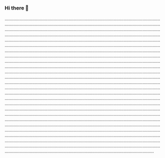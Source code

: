 ### Hi there 👋

...................................................................................................................................................................................................................................................................................................................................................................................................................................................................................................................................................................................................................................................................................................................................................................................................................................................................................................................................................................................................................................................................................................................................................................................................................................................................................................................................................................................................................................................................................................................................................................................................................................................................................................................................................................................................................................................................................................................................................................................................................................................................................................................................................................................................................................................................................................................................................................................................................................................................................................................................................................................................................................................................................................................................................................................................................................................................................................................................................................................................................................................................................................................................................................................................................................................................................................................................................